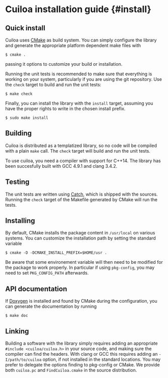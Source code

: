 Cuiloa installation guide	{#install}
=========================

Quick install
-------------

Cuiloa uses [CMake] as build system. You can simply configure the library
and generate the appropriate platform dependent make files with

    $ cmake .

passing it options to customize your build or installation.

Running the unit tests is recommended to make sure that everything is
working on your system, particularly if you are using the git repository.
Use the `check` target to build and run the unit tests:

    $ make check

Finally, you can install the library with the `install` target, assuming you
have the proper rights to write in the chosen install prefix.

    $ sudo make install

Building
--------

Cuiloa is distributed as a templatized library, so no code will be compiled
with a plain `make` call. The `check` target will build and run the unit
tests.

To use cuiloa, you need a compiler with support for C++14. The library
has been succesfully built with GCC 4.9.1 and clang 3.4.2.

Testing
-------

The unit tests are written using [Catch], which is shipped with the
sources. Running the `check` target of the Makefile generated by CMake
will run the tests.

Installing
----------

By default, CMake installs the package content in `/usr/local` on various
systems. You can customize the installation path by setting the standard
variable

    $ cmake -D -DCMAKE_INSTALL_PREFIX=$HOME/usr .

Be aware that some environement variable will then need to be modified
for the package to work properly. In particular if using `pkg-config`, you
may need to set `PKG_CONFIG_PATH` afterwards.

API documentation
-----------------

If [Doxygen] is installed and found by CMake during the configuration, you
can generate the documentation by running

    $ make doc

Linking
-------

Building a software with the library simply requires adding an appropriate
`#include <cuiloa/cuiloa.h>` in your source code, and making sure the
compiler can find the headers. With clang or GCC this requires adding
an `-I/path/to/cuiloa` option, if not installed in the standard locations.
You may prefer to delegate the options finding to pkg-config or CMake.
We provide both `cuiloa.pc` and `FindCuiloa.cmake` in the source distribution.

[Catch]: https://github.com/philsquared/Catch
[CMake]: http://cmake.org
[CppUnit]: http://www.freedesktop.org/wiki/Software/cppunit/
[Doxygen]: http://www.stack.nl/~dimitri/doxygen/
